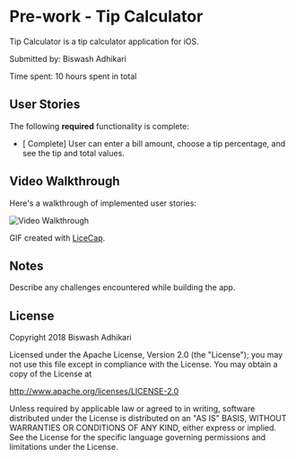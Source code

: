 # Pre-work - Tip Calculator

Tip Calculator is a tip calculator application for iOS.

Submitted by: Biswash Adhikari

Time spent: 10 hours spent in total

## User Stories

The following **required** functionality is complete:

* [ Complete] User can enter a bill amount, choose a tip percentage, and see the tip and total values.


## Video Walkthrough

Here's a walkthrough of implemented user stories:

<img src='https://media.giphy.com/media/xULW8wRs5femmQnYIw/giphy.gif' title='Video Walkthrough' width='' alt='Video Walkthrough' />

GIF created with [LiceCap](http://www.cockos.com/licecap/).

## Notes

Describe any challenges encountered while building the app.

## License

Copyright 2018 Biswash Adhikari

Licensed under the Apache License, Version 2.0 (the "License");
you may not use this file except in compliance with the License.
You may obtain a copy of the License at

http://www.apache.org/licenses/LICENSE-2.0

Unless required by applicable law or agreed to in writing, software
distributed under the License is distributed on an "AS IS" BASIS,
WITHOUT WARRANTIES OR CONDITIONS OF ANY KIND, either express or implied.
See the License for the specific language governing permissions and
limitations under the License.
